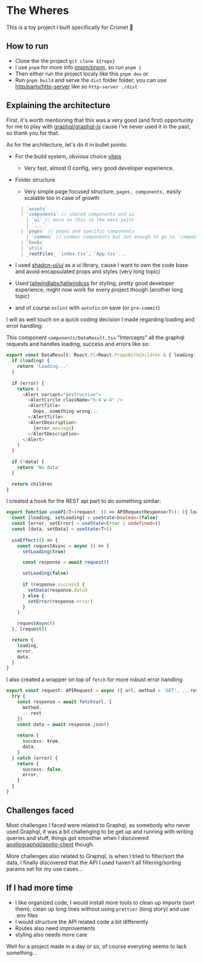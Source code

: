 # The Wheres

This is a toy project I built specifically for Crionet :rocket:

## How to run

- Clone the the project `git clone ${repo}`
- I use `pnpm` for more info [pnpm/pnpm](https://github.com/pnpm/pnpm), so run `pnpm i`
- Then either run the project localy like this `pnpm dev` or
- Run `pnpm build` and serve the `dist` folder folder, you can use [http/party/http-server](https://github.com/http-party/http-server) like so `http-server ./dist`

## Explaining the architecture

First, it's worth mentioning that this was a very good (and first) opportunity for me to play with [graphql/graphql-js](https://github.com/graphql/graphql-js) cause I've never used it in the past, so thank you for that.

As for the architecture, let's do it in bullet points:

- For the build system, obvious choice [vitejs](https://github.com/vitejs)
  - Very fast, almost 0 config, very good developer experience.
- Folder structure
  - Very simple page focused structure, `pages, components,` easily scalable too in case of growth

  ```ts
    | `assets`
    | `components` // shared components and ui
      | `ui` // more on this in the next point
      | `...`
    | `pages` // pages and specific components
      | `common` // common components but not enough to go to `componnets/shared`
    | `hooks`
    | `utils`
    | _rootFiles_ `index.tsx`, `App.tsx`...
  ```

- I used [shadcn-ui/ui](https://github.com/shadcn-ui/ui) as a ui library, cause I want to own the code base and avoid encapsulated props and styles (very long topic)
- Used [tailwindlabs/tailwindcss](https://github.com/tailwindlabs/tailwindcss) for styling, pretty good developer experience, might now work for every project though (another long topic)
- and of course `eslint` with `autofix` on save (or `pre-commit`)

I will as well touch on a quick coding decision I made regarding loading and error handling:

This component `components/DataResult.tsx` "Intercepts" all the graphql requests and handles loading, success and errors like so:

```ts
export const DataResult: React.FC<React.PropsWithChildren & { loading: boolean, error?: Error, data: QueryResult['data'] }> = ({ loading, error, data, children }) => {
  if (loading) {
    return 'Loading...'
  }
    
  if (error) {
    return (
      <Alert variant="destructive">
        <AlertCircle className="h-4 w-4" />
        <AlertTitle>
          Oops, something wrong...
        </AlertTitle>
        <AlertDescription>
          {error.message}
        </AlertDescription>
      </Alert>
    )
  }
    
  if (!data) {
    return 'No data'
  }

  return children
}
```

I created a hook for the REST api part to do something similar:

```ts
export function useAPI<T>(request: () => APIRequestResponse<T>): ({ loading: boolean; error?: Error; data?: T }) {
  const [loading, setLoading] = useState<boolean>(false)
  const [error, setError] = useState<Error | undefined>()
  const [data, setData] = useState<T>()
    
  useEffect(() => {
    const requestAsync = async () => {
      setLoading(true)

      const response = await request()

      setLoading(false)
        
      if (response.success) {
        setData(response.data)
      } else {
        setError(response.error)
      }
    }

    requestAsync()
  }, [request])

  return {
    loading,
    error,
    data,
  }
}
```

I also created a wrapper on top of `fetch` for more robust error handling

```ts
export const request: APIRequest = async ({ url, method = 'GET', ...rest }) => {
  try {
    const response = await fetch(url, {
      method,
      ...rest
    })
    const data = await response.json()
    
    return {
      success: true,
      data,
    }
  } catch (error) {
    return {
      success: false,
      error,
    }
  }
}
```

## Challenges faced

Most challenges I faced were related to Graphql, as somebody who never used Graphql, it was a bit challenging to be get up and running with writing queries and stuff, things got smoother when I discovered [apollographql/apollo-client](https://github.com/apollographql/apollo-client) though.

More challenges also related to Graphql, is when I tried to filter/sort the data, I finally discovered that the API I used haven't all filtering/sorting params set for my use cases...

## If I had more time

- I like organized code, I would install more tools to clean up imports (sort them), clean up long lines without using `prettier` (long story) and use .env files
- I would structure the API related code a bit differently
- Routes also need improvements
- styling also needs more care

Well for a project made in a day or so, of course everyting seems to lack something...
